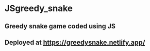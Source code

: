 # JSgreedy_snake
## Greedy snake game coded using JS
## Deployed at https://greedysnake.netlify.app/
